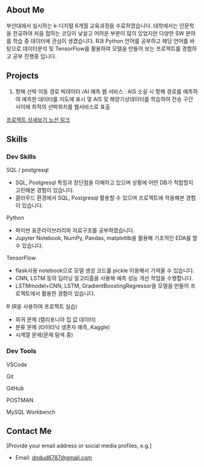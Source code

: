 ## About Me

부산대에서 실시하는 k-디지털 6개월 교육과정을 수료하였습니다.
대학에서는 인문학을 전공하여 처음 접하는 코딩이 낯설고 어려운 부분이 많이 있었지만
다양한 SW 분야를 학습 중 데이터에 관심이 생겼습니다. R과 Python 언어를 공부하고 해당 언어를 바탕으로
데이터분석 및 TensorFlow를 활용하여 모델을 만들어 보는 프로젝트를 경험하고 공부 진행중 입니다.

## Projects

1. 항해 선박 이동 경로 빅데이터 /AI 예측 웹 서비스 : AIS 소실 시 항해 경로를 예측하여 예측한 데이터를 지도에 표시 맟 AIS 및 해양기상데이터를 학습하여 전송 구간 사이에 최적의 선박위치를 웹서비스로 표출  


[프로젝트 상세보기 노션 링크]()

## Skills

### **Dev Skills**


SQL / postgresql

- SQL, Postgresql 특징과 장단점을 이해하고 있으며 상황에 어떤 DB가 적합할지 고민해본 경험이 있습니다.
- 클라우드 환경에서 SQL, Postgresql 활용할 수 있으며 프로젝트에 적용해본 경험이 있습니다.


Python

- 파이썬 표준라이브러리와 자료구조를 공부하였습니다.
- Jupyter Notebook, NumPy, Pandas, matplotlib을 활용해 기초적인 EDA를 할 수 있습니다.


TensorFlow 

- flask사용 notebook으로 모델 생성 코드를 pickle 이용해서 가져올 수 있습니다.
- CNN, LSTM 등의 딥러닝 알고리즘을 사용해 예측 성능 개선 작업을 수행합니다.
- LSTMmodel+CNN, LSTM, GradientBoostingRegressor을 모델을 만들어 프로젝트에서 활용한 경험이 있습니다.

R  (R을 사용하여 프로젝트 실습)
- 회귀 문제 (캘리포니아 집 값 데이터)
- 분류 문제 (타이타닉 생존자 예측, Kaggle)
- 시계열 문제(문제 탐색 중)

### **Dev Tools**

VSCode

Git

GitHub

POSTMAN

MySQL Workbench

## Contact Me

[Provide your email address or social media profiles, e.g.]
- Email: dndud6787@gmail.com
